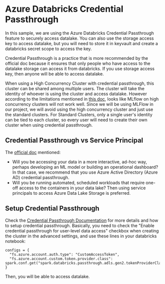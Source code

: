 # Azure Databricks Credential Passthrough
In this sample, we are using the Azure Databricks Credential Passthrough feature to securely access datalake.
You can also use the storage access key to access datalake, but you will need to store it in keyvault and create a databricks secret scope to access the key. 

Credential Passthrough is a practice that is more recommended by the official doc because it ensures that only people who have access to the datalake storage can access it from databricks. If you use storage access key, then anyone will be able to access datalake.

When using a High Concurrency Cluster with credential passthrough, this cluster can be shared among multiple users. The cluster will take the identity of whoever is using the cluster and access datalake. However according to the limitations mentioned in [this doc](https://docs.microsoft.com/en-us/azure/databricks/security/credential-passthrough/adls-passthrough#--limitations), looks like MLflow on high concurrency clusters will not work well. Since we will be using MLFlow in our project, we will avoid using the high concurrency cluster and just use the standard clusters. For Standard Clusters, only a single user's identity can be tied to each cluster, so every user will need to create their own cluster when using credential passthrough. 

## Credential Passthrough vs Service Principal
The [official doc](https://docs.microsoft.com/en-us/azure/databricks/security/data-governance#secure-access-to-azure-data-lake-storage) mentioned:

- Will you be accessing your data in a more interactive, ad-hoc way, perhaps developing an ML model or building an operational dashboard? In that case, we recommend that you use Azure Active Directory (Azure AD) credential passthrough.
- Will you be running automated, scheduled workloads that require one-off access to the containers in your data lake? Then using service principals to access Azure Data Lake Storage is preferred.

## Setup Credential Passthrough
Check the [Credential Passthrough Documentation](https://docs.microsoft.com/en-us/azure/databricks/security/credential-passthrough/adls-passthrough) for more details and how to setup credential passthrough. Basically, you need to check the "Enable credential passthrough for user-level data access" checkbox when creating the cluster in the advanced settings, and use these lines in your databricks notebook:

```
configs = {
  "fs.azure.account.auth.type": "CustomAccessToken",
  "fs.azure.account.custom.token.provider.class": spark.conf.get("spark.databricks.passthrough.adls.gen2.tokenProviderClassName")
}
```
Then, you will be able to access datalake.
